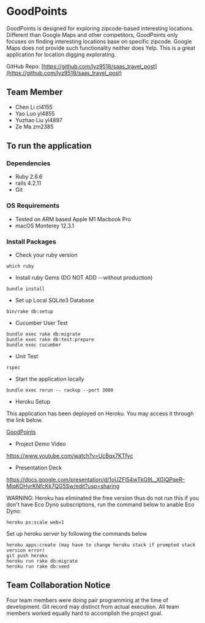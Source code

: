 # GoodPoints

GoodPoints is designed for exploring zipcode-based interesting locations. Different than Google Maps and other competitors, GoodPoints only focuses on finding interesting locations base on specific zipcode. Google Maps does not provide such functionality neither does Yelp. This is a great application for location digging explorating. 



GitHub Repo: [https://github.com/lyz9518/saas_travel_post](https://github.com/lyz9518/saas_travel_post)

## Team Member
* Chen Li     cl4155
* Yao Luo     yl4855
* Yuzhao Liu  yl4897
* Ze Ma       zm2385

## To run the application

### Dependencies
* Ruby 2.6.6
* rails 4.2.11
* Git

### OS Requirements
* Tested on ARM based Apple M1 Macbook Pro
* macOS Monterey 12.3.1

### Install Packages
* Check your ruby version
```
which ruby
```
* Install ruby Gems (DO NOT ADD --without production)
```
bundle install
```
* Set up Local SQLite3 Database
```
bin/rake db:setup
```

* Cucumber User Test
```
bundle exec rake db:migrate
bundle exec rake db:test:prepare
bundle exec cucumber
```

* Unit Test
```
rspec
```

* Start the application locally
```
bundle exec rerun -- rackup --port 3000
```

* Heroku Setup

This application has been deployed on Heroku. You may access it through the link below.

[GoodPoints](https://cryptic-everglades-19398.herokuapp.com/)

* Project Demo Video

https://www.youtube.com/watch?v=UcBqx7KTfyc

* Presentation Deck

https://docs.google.com/presentation/d/1oUZFl54wTkG9L_XGlQPqeR-MlqKOHyrKNfcKk7QG5Sw/edit?usp=sharing


WARNING:
Heroku has eliminated the free version thus do not run this if you don't have Eco Dyno subscriptions, run the command below to anable Eco Dyno:
```
heroku ps:scale web=1
```


Set up heroku server by following the commands below
```
heroku apps:create (may have to change heroku stack if prompted stack version error)
git push heroku
heroku run rake db:migrate
heroku run rake db:seed
```

## Team Collaboration Notice
Four team members were doing pair programming at the time of development. Git record may distinct from actual execution. All team members worked equally hard to accomplish the project goal.
